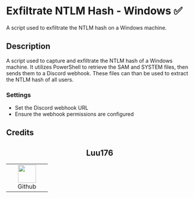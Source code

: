 # Exfiltrate NTLM Hash - Windows ✅

A script used to exfiltrate the NTLM hash on a Windows machine.

## Description

A script used to capture and exfiltrate the NTLM hash of a Windows machine. It utilizes PowerShell to retrieve the SAM and SYSTEM files, then sends them to a Discord webhook. These files can than be used to extract the NTLM hash of all users.

### Settings

* Set the Discord webhook URL
* Ensure the webhook permissions are configured

## Credits

<h2 align="center"> Luu176 </h2>
<div align=center>
<table>
  <tr>
    <td align="center" width="96">
      <a href="https://github.com/luu176">
        <img src="https://avatars.githubusercontent.com/u/112649910?v=4?raw=true" width="48" height="48" />
      </a>
      <br>Github
    </td>
  </tr>
</table>
</div>
